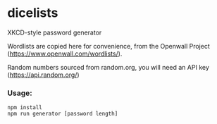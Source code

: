 # dicelists

XKCD-style password generator

Wordlists are copied here for convenience, from the Openwall Project (https://www.openwall.com/wordlists/).

Random numbers sourced from random.org, you will need an API key (https://api.random.org/)

### Usage:
``` 
npm install
npm run generator [password length]
```